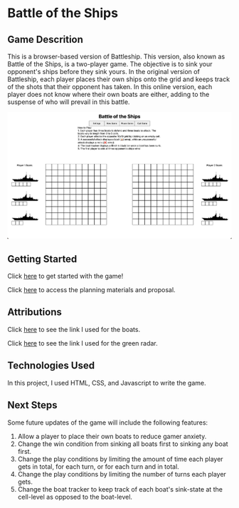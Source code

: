 # Battle of the Ships

## Game Descrition
This is a browser-based version of Battleship. This version, also known as Battle of the Ships, is a two-player game. The objective is to sink your opponent's ships before they sink yours. In the original version of Battleship, each player places their own ships onto the grid and keeps track of the shots that their opponent has taken. In this online version, each player does not know where their own boats are either, adding to the suspense of who will prevail in this battle.

![Battle of the Ships Landing Page](./animate/Game-Landing-Page.png)

## Getting Started
Click [here](https://version-2--battle-of-the-ships.netlify.app/) to get started with the game!

Click [here](./PROPOSAL.md) to access the planning materials and proposal.

## Attributions

Click [here](https://t3.ftcdn.net/jpg/06/84/62/38/360_F_684623836_9i23UJZfuWBhjS49vQpwGcEc22p3XTaS.jpg) to see the link I used for the boats.

Click [here](https://e7.pngegg.com/pngimages/197/305/png-clipart-computer-icons-airport-surveillance-radar-air-traffic-control-effective-miscellaneous-company.png) to see the link I used for the green radar.

## Technologies Used

In this project, I used HTML, CSS, and Javascript to write the game.

## Next Steps

Some future updates of the game will include the following features:

1. Allow a player to place their own boats to reduce gamer anxiety.
2. Change the win condition from sinking all boats first to sinking any boat first.
3. Change the play conditions by limiting the amount of time each player gets in total, for each turn, or for each turn and in total.
4. Change the play conditions by limiting the number of turns each player gets.
5. Change the boat tracker to keep track of each boat's sink-state at the cell-level as opposed to the boat-level.